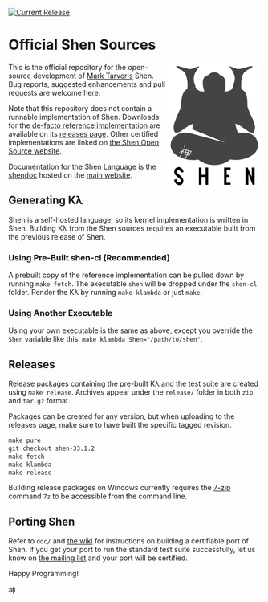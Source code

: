 [![Current Release](https://img.shields.io/badge/release-33.1.2-blue.svg)](https://github.com/Shen-Language/shen-sources/releases)

# Official Shen Sources

<a href="http://www.shenlanguage.org">
  <img src="https://raw.githubusercontent.com/Shen-Language/shen-sources/master/assets/shen.png" align="right">
</a>

This is the official repository for the open-source development of [Mark Tarver's](http://www.marktarver.com/) Shen. Bug reports, suggested enhancements and pull requests are welcome here.

Note that this repository does not contain a runnable implementation of Shen. Downloads for the [de-facto reference implementation](https://github.com/Shen-Language/shen-cl) are available on its [releases page](https://github.com/Shen-Language/shen-cl/releases). Other certified implementations are linked on [the Shen Open Source website](http://shen-language.github.io).

Documentation for the Shen Language is the [shendoc](http://shenlanguage.org/shendoc.htm) hosted on the [main website](http://www.shenlanguage.org).

## Generating Kλ

Shen is a self-hosted language, so its kernel implementation is written in Shen. Building Kλ from the Shen sources requires an executable built from the previous release of Shen.

### Using Pre-Built shen-cl (Recommended)

A prebuilt copy of the reference implementation can be pulled down by running `make fetch`. The executable `shen` will be dropped under the `shen-cl` folder. Render the Kλ by running `make klambda` or just `make`.

### Using Another Executable

Using your own executable is the same as above, except you override the `Shen` variable like this: `make klambda Shen="/path/to/shen"`.

## Releases

Release packages containing the pre-built Kλ and the test suite are created using `make release`. Archives appear under the `release/` folder in both `zip` and `tar.gz` format.

Packages can be created for any version, but when uploading to the releases page, make sure to have built the specific tagged revision.

```
make pure
git checkout shen-33.1.2
make fetch
make klambda
make release
```

Building release packages on Windows currently requires the [7-zip](http://www.7-zip.org/) command `7z` to be accessible from the command line.

## Porting Shen

Refer to `doc/` and [the wiki](https://github.com/Shen-Language/wiki/wiki) for instructions on building a certifiable port of Shen. If you get your port to run the standard test suite successfully, let us know on [the mailing list](https://groups.google.com/forum/#!forum/qilang) and your port will be certified.

Happy Programming!

神
